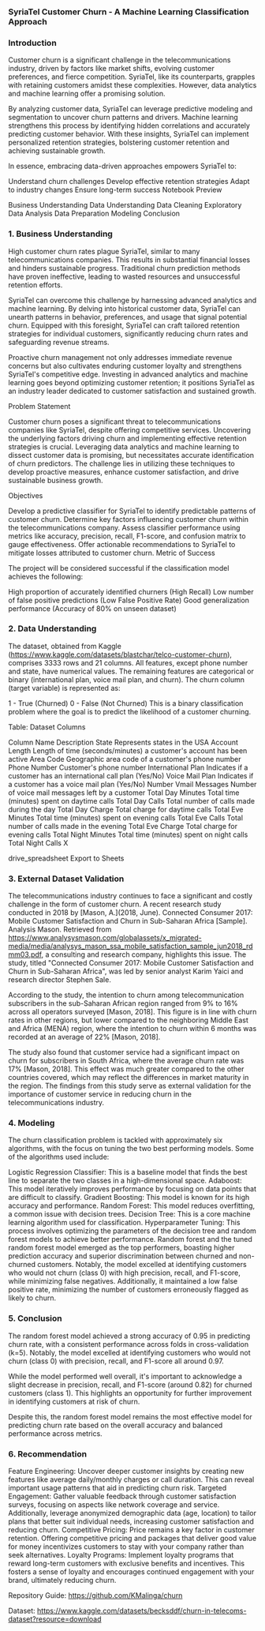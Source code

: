 ### SyriaTel Customer Churn - A Machine Learning Classification Approach
### Introduction
Customer churn is a significant challenge in the telecommunications industry, driven by factors like market shifts, evolving customer preferences, and fierce competition. SyriaTel, like its counterparts, grapples with retaining customers amidst these complexities. However, data analytics and machine learning offer a promising solution.

By analyzing customer data, SyriaTel can leverage predictive modeling and segmentation to uncover churn patterns and drivers. Machine learning strengthens this process by identifying hidden correlations and accurately predicting customer behavior. With these insights, SyriaTel can implement personalized retention strategies, bolstering customer retention and achieving sustainable growth.

In essence, embracing data-driven approaches empowers SyriaTel to:

Understand churn challenges
Develop effective retention strategies
Adapt to industry changes
Ensure long-term success
Notebook Preview

Business Understanding
Data Understanding
Data Cleaning
Exploratory Data Analysis
Data Preparation
Modeling
Conclusion
### 1. Business Understanding

High customer churn rates plague SyriaTel, similar to many telecommunications companies. This results in substantial financial losses and hinders sustainable progress. Traditional churn prediction methods have proven ineffective, leading to wasted resources and unsuccessful retention efforts.

SyriaTel can overcome this challenge by harnessing advanced analytics and machine learning. By delving into historical customer data, SyriaTel can unearth patterns in behavior, preferences, and usage that signal potential churn. Equipped with this foresight, SyriaTel can craft tailored retention strategies for individual customers, significantly reducing churn rates and safeguarding revenue streams.

Proactive churn management not only addresses immediate revenue concerns but also cultivates enduring customer loyalty and strengthens SyriaTel's competitive edge. Investing in advanced analytics and machine learning goes beyond optimizing customer retention; it positions SyriaTel as an industry leader dedicated to customer satisfaction and sustained growth.

Problem Statement

Customer churn poses a significant threat to telecommunications companies like SyriaTel, despite offering competitive services. Uncovering the underlying factors driving churn and implementing effective retention strategies is crucial. Leveraging data analytics and machine learning to dissect customer data is promising, but necessitates accurate identification of churn predictors. The challenge lies in utilizing these techniques to develop proactive measures, enhance customer satisfaction, and drive sustainable business growth.

Objectives

Develop a predictive classifier for SyriaTel to identify predictable patterns of customer churn.
Determine key factors influencing customer churn within the telecommunications company.
Assess classifier performance using metrics like accuracy, precision, recall, F1-score, and confusion matrix to gauge effectiveness.
Offer actionable recommendations to SyriaTel to mitigate losses attributed to customer churn.
Metric of Success

The project will be considered successful if the classification model achieves the following:

High proportion of accurately identified churners (High Recall)
Low number of false positive predictions (Low False Positive Rate)
Good generalization performance (Accuracy of 80% on unseen dataset)
### 2. Data Understanding

The dataset, obtained from Kaggle (https://www.kaggle.com/datasets/blastchar/telco-customer-churn), comprises 3333 rows and 21 columns. All features, except phone number and state, have numerical values. The remaining features are categorical or binary (international plan, voice mail plan, and churn). The churn column (target variable) is represented as:

1 - True (Churned)
0 - False (Not Churned)
This is a binary classification problem where the goal is to predict the likelihood of a customer churning.

Table: Dataset Columns

Column Name	Description
State	Represents states in the USA
Account Length	Length of time (seconds/minutes) a customer's account has been active
Area Code	Geographic area code of a customer's phone number
Phone Number	Customer's phone number
International Plan	Indicates if a customer has an international call plan (Yes/No)
Voice Mail Plan	Indicates if a customer has a voice mail plan (Yes/No)
Number Vmail Messages	Number of voice mail messages left by a customer
Total Day Minutes	Total time (minutes) spent on daytime calls
Total Day Calls	Total number of calls made during the day
Total Day Charge	Total charge for daytime calls
Total Eve Minutes	Total time (minutes) spent on evening calls
Total Eve Calls	Total number of calls made in the evening
Total Eve Charge	Total charge for evening calls
Total Night Minutes	Total time (minutes) spent on night calls
Total Night Calls	X

drive_spreadsheet
Export to Sheets
### 3. External Dataset Validation
The telecommunications industry continues to face a significant and costly challenge in the form of customer churn. A recent research study conducted in 2018 by [Mason, A.](2018, June). Connected Consumer 2017: Mobile Customer Satisfaction and Churn in Sub-Saharan Africa [Sample]. Analysis Mason. Retrieved from https://www.analysysmason.com/globalassets/x_migrated-media/media/analysys_mason_ssa_mobile_satisfaction_sample_jun2018_rdmm03.pdf, a consulting and research company, highlights this issue. The study, titled "Connected Consumer 2017: Mobile Customer Satisfaction and Churn in Sub-Saharan Africa", was led by senior analyst Karim Yaici and research director Stephen Sale.

According to the study, the intention to churn among telecommunication subscribers in the sub-Saharan African region ranged from 9% to 16% across all operators surveyed [Mason, 2018]. This figure is in line with churn rates in other regions, but lower compared to the neighboring Middle East and Africa (MENA) region, where the intention to churn within 6 months was recorded at an average of 22% [Mason, 2018].

The study also found that customer service had a significant impact on churn for subscribers in South Africa, where the average churn rate was 17% [Mason, 2018]. This effect was much greater compared to the other countries covered, which may reflect the differences in market maturity in the region. The findings from this study serve as external validation for the importance of customer service in reducing churn in the telecommunications industry.

### 4. Modeling
The churn classification problem is tackled with approximately six algorithms, with the focus on tuning the two best performing models. Some of the algorithms used include:

Logistic Regression Classifier: This is a baseline model that finds the best line to separate the two classes in a high-dimensional space.
Adaboost: This model iteratively improves performance by focusing on data points that are difficult to classify.
Gradient Boosting: This model is known for its high accuracy and performance.
Random Forest: This model reduces overfitting, a common issue with decision trees.
Decision Tree: This is a core machine learning algorithm used for classification.
Hyperparameter Tuning: This process involves optimizing the parameters of the decision tree and random forest models to achieve better performance.
Random forest and the tuned random forest model emerged as the top performers, boasting higher prediction accuracy and superior discrimination between churned and non-churned customers. Notably, the model excelled at identifying customers who would not churn (class 0) with high precision, recall, and F1-score, while minimizing false negatives. Additionally, it maintained a low false positive rate, minimizing the number of customers erroneously flagged as likely to churn.

### 5. Conclusion
The random forest model achieved a strong accuracy of 0.95 in predicting churn rate, with a consistent performance across folds in cross-validation (k=5). Notably, the model excelled at identifying customers who would not churn (class 0) with precision, recall, and F1-score all around 0.97.

While the model performed well overall, it's important to acknowledge a slight decrease in precision, recall, and F1-score (around 0.82) for churned customers (class 1). This highlights an opportunity for further improvement in identifying customers at risk of churn.

Despite this, the random forest model remains the most effective model for predicting churn rate based on the overall accuracy and balanced performance across metrics.

### 6. Recommendation
Feature Engineering: Uncover deeper customer insights by creating new features like average daily/monthly charges or call duration. This can reveal important usage patterns that aid in predicting churn risk.
Targeted Engagement: Gather valuable feedback through customer satisfaction surveys, focusing on aspects like network coverage and service. Additionally, leverage anonymized demographic data (age, location) to tailor plans that better suit individual needs, increasing customer satisfaction and reducing churn.
Competitive Pricing: Price remains a key factor in customer retention. Offering competitive pricing and packages that deliver good value for money incentivizes customers to stay with your company rather than seek alternatives.
Loyalty Programs: Implement loyalty programs that reward long-term customers with exclusive benefits and incentives. This fosters a sense of loyalty and encourages continued engagement with your brand, ultimately reducing churn.

Repository Guide: https://github.com/KMalinga/churn

Dataset: https://www.kaggle.com/datasets/becksddf/churn-in-telecoms-dataset?resource=download
